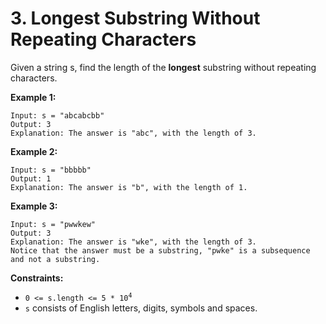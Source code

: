 # 3. Longest Substring Without Repeating Characters

Given a string s, find the length of the **longest** substring without repeating characters.

**Example 1:**

```
Input: s = "abcabcbb"
Output: 3
Explanation: The answer is "abc", with the length of 3.
```

**Example 2:**

```
Input: s = "bbbbb"
Output: 1
Explanation: The answer is "b", with the length of 1.
```

**Example 3:**

```
Input: s = "pwwkew"
Output: 3
Explanation: The answer is "wke", with the length of 3.
Notice that the answer must be a substring, "pwke" is a subsequence and not a substring.
```

**Constraints:**

* <code>0 <= s.length <= 5 * 10<sup>4</sup></code>
* <code>s</code> consists of English letters, digits, symbols and spaces.